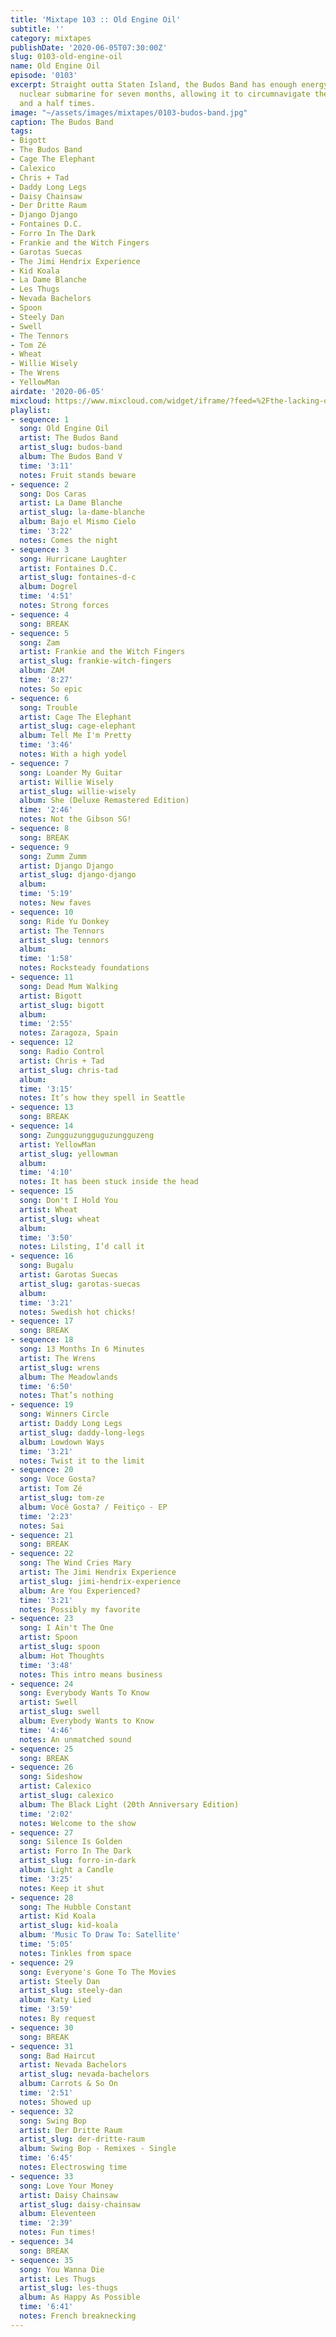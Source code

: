 ```yaml
---
title: 'Mixtape 103 :: Old Engine Oil'
subtitle: ''
category: mixtapes
publishDate: '2020-06-05T07:30:00Z'
slug: 0103-old-engine-oil
name: Old Engine Oil
episode: '0103'
excerpt: Straight outta Staten Island, the Budos Band has enough energy to power a
  nuclear submarine for seven months, allowing it to circumnavigate the globe three
  and a half times.
image: "~/assets/images/mixtapes/0103-budos-band.jpg"
caption: The Budos Band
tags:
- Bigott
- The Budos Band
- Cage The Elephant
- Calexico
- Chris + Tad
- Daddy Long Legs
- Daisy Chainsaw
- Der Dritte Raum
- Django Django
- Fontaines D.C.
- Forro In The Dark
- Frankie and the Witch Fingers
- Garotas Suecas
- The Jimi Hendrix Experience
- Kid Koala
- La Dame Blanche
- Les Thugs
- Nevada Bachelors
- Spoon
- Steely Dan
- Swell
- The Tennors
- Tom Zé
- Wheat
- Willie Wisely
- The Wrens
- YellowMan
airdate: '2020-06-05'
mixcloud: https://www.mixcloud.com/widget/iframe/?feed=%2Fthe-lacking-org%2Fph9qlp-103-old-engine-oil%2F&hide_artwork=1&hide_cover=1
playlist:
- sequence: 1
  song: Old Engine Oil
  artist: The Budos Band
  artist_slug: budos-band
  album: The Budos Band V
  time: '3:11'
  notes: Fruit stands beware
- sequence: 2
  song: Dos Caras
  artist: La Dame Blanche
  artist_slug: la-dame-blanche
  album: Bajo el Mismo Cielo
  time: '3:22'
  notes: Comes the night
- sequence: 3
  song: Hurricane Laughter
  artist: Fontaines D.C.
  artist_slug: fontaines-d-c
  album: Dogrel
  time: '4:51'
  notes: Strong forces
- sequence: 4
  song: BREAK
- sequence: 5
  song: Zam
  artist: Frankie and the Witch Fingers
  artist_slug: frankie-witch-fingers
  album: ZAM
  time: '8:27'
  notes: So epic
- sequence: 6
  song: Trouble
  artist: Cage The Elephant
  artist_slug: cage-elephant
  album: Tell Me I'm Pretty
  time: '3:46'
  notes: With a high yodel
- sequence: 7
  song: Loander My Guitar
  artist: Willie Wisely
  artist_slug: willie-wisely
  album: She (Deluxe Remastered Edition)
  time: '2:46'
  notes: Not the Gibson SG!
- sequence: 8
  song: BREAK
- sequence: 9
  song: Zumm Zumm
  artist: Django Django
  artist_slug: django-django
  album:
  time: '5:19'
  notes: New faves
- sequence: 10
  song: Ride Yu Donkey
  artist: The Tennors
  artist_slug: tennors
  album:
  time: '1:58'
  notes: Rocksteady foundations
- sequence: 11
  song: Dead Mum Walking
  artist: Bigott
  artist_slug: bigott
  album:
  time: '2:55'
  notes: Zaragoza, Spain
- sequence: 12
  song: Radio Control
  artist: Chris + Tad
  artist_slug: chris-tad
  album:
  time: '3:15'
  notes: It’s how they spell in Seattle
- sequence: 13
  song: BREAK
- sequence: 14
  song: Zungguzungguguzungguzeng
  artist: YellowMan
  artist_slug: yellowman
  album:
  time: '4:10'
  notes: It has been stuck inside the head
- sequence: 15
  song: Don't I Hold You
  artist: Wheat
  artist_slug: wheat
  album:
  time: '3:50'
  notes: Lilsting, I’d call it
- sequence: 16
  song: Bugalu
  artist: Garotas Suecas
  artist_slug: garotas-suecas
  album:
  time: '3:21'
  notes: Swedish hot chicks!
- sequence: 17
  song: BREAK
- sequence: 18
  song: 13 Months In 6 Minutes
  artist: The Wrens
  artist_slug: wrens
  album: The Meadowlands
  time: '6:50'
  notes: That’s nothing
- sequence: 19
  song: Winners Circle
  artist: Daddy Long Legs
  artist_slug: daddy-long-legs
  album: Lowdown Ways
  time: '3:21'
  notes: Twist it to the limit
- sequence: 20
  song: Voce Gosta?
  artist: Tom Zé
  artist_slug: tom-ze
  album: Você Gosta? / Feitiço - EP
  time: '2:23'
  notes: Sai
- sequence: 21
  song: BREAK
- sequence: 22
  song: The Wind Cries Mary
  artist: The Jimi Hendrix Experience
  artist_slug: jimi-hendrix-experience
  album: Are You Experienced?
  time: '3:21'
  notes: Possibly my favorite
- sequence: 23
  song: I Ain't The One
  artist: Spoon
  artist_slug: spoon
  album: Hot Thoughts
  time: '3:48'
  notes: This intro means business
- sequence: 24
  song: Everybody Wants To Know
  artist: Swell
  artist_slug: swell
  album: Everybody Wants to Know
  time: '4:46'
  notes: An unmatched sound
- sequence: 25
  song: BREAK
- sequence: 26
  song: Sideshow
  artist: Calexico
  artist_slug: calexico
  album: The Black Light (20th Anniversary Edition)
  time: '2:02'
  notes: Welcome to the show
- sequence: 27
  song: Silence Is Golden
  artist: Forro In The Dark
  artist_slug: forro-in-dark
  album: Light a Candle
  time: '3:25'
  notes: Keep it shut
- sequence: 28
  song: The Hubble Constant
  artist: Kid Koala
  artist_slug: kid-koala
  album: 'Music To Draw To: Satellite'
  time: '5:05'
  notes: Tinkles from space
- sequence: 29
  song: Everyone's Gone To The Movies
  artist: Steely Dan
  artist_slug: steely-dan
  album: Katy Lied
  time: '3:59'
  notes: By request
- sequence: 30
  song: BREAK
- sequence: 31
  song: Bad Haircut
  artist: Nevada Bachelors
  artist_slug: nevada-bachelors
  album: Carrots & So On
  time: '2:51'
  notes: Showed up
- sequence: 32
  song: Swing Bop
  artist: Der Dritte Raum
  artist_slug: der-dritte-raum
  album: Swing Bop - Remixes - Single
  time: '6:45'
  notes: Electroswing time
- sequence: 33
  song: Love Your Money
  artist: Daisy Chainsaw
  artist_slug: daisy-chainsaw
  album: Eleventeen
  time: '2:39'
  notes: Fun times!
- sequence: 34
  song: BREAK
- sequence: 35
  song: You Wanna Die
  artist: Les Thugs
  artist_slug: les-thugs
  album: As Happy As Possible
  time: '6:41'
  notes: French breaknecking
---
```


